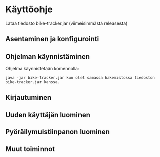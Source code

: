 # Käyttöohje

Lataa tiedosto bike-tracker.jar (viimeisimmästä releasesta)

## Asentaminen ja konfigurointi

## Ohjelman käynnistäminen

Ohjelma käynnistetään komennolla:

	java -jar bike-tracker.jar kun olet samassa hakemistossa tiedoston bike-tracker.jar kanssa. 

## Kirjautuminen

## Uuden käyttäjän luominen

## Pyöräilymuistiinpanon luominen

## Muut toiminnot


 


